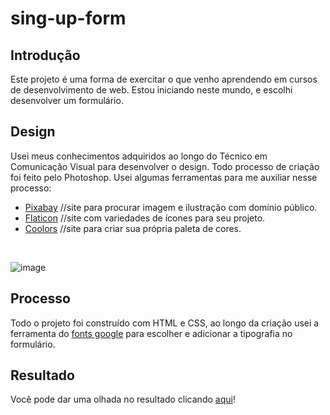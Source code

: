 # sing-up-form

## Introdução

Este projeto é uma forma de exercitar o que venho aprendendo em cursos de desenvolvimento de web. Estou iniciando neste mundo, e escolhi desenvolver um formulário.

## Design

Usei meus conhecimentos adquiridos ao longo do Técnico em Comunicação Visual para desenvolver o design. Todo processo de criação foi feito pelo Photoshop.
Usei algumas ferramentas para me auxiliar nesse processo:

  - [Pixabay](https://pixabay.com/pt/)  //site para procurar imagem e ilustração com domínio público.
  - [Flaticon](https://www.flaticon.com/br/)  //site com variedades de ícones para seu projeto.
  - [Coolors](https://coolors.co/)  //site para criar sua própria paleta de cores.
  
<br>

![image](https://user-images.githubusercontent.com/63883131/138747884-f3e304e9-b570-46eb-8509-8f1cbc2837c2.png)

## Processo
Todo o projeto foi construído com HTML e CSS, ao longo da criação usei a ferramenta do [fonts google](https://fonts.google.com/) para escolher e adicionar a tipografia no formulário.

## Resultado
Você pode dar uma olhada no resultado clicando [aqui](https://sing-up-deborahbussolo.netlify.app/)!
